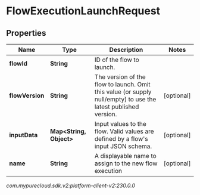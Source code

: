 # FlowExecutionLaunchRequest


## Properties

| Name | Type | Description | Notes |
| ------------ | ------------- | ------------- | ------------- |
| **flowId** | **String** | ID of the flow to launch. |  |
| **flowVersion** | **String** | The version of the flow to launch. Omit this value (or supply null/empty) to use the latest published version. |  [optional] |
| **inputData** | **Map&lt;String, Object&gt;** | Input values to the flow. Valid values are defined by a flow's input JSON schema. |  [optional] |
| **name** | **String** | A displayable name to assign to the new flow execution |  [optional] |




_com.mypurecloud.sdk.v2:platform-client-v2:230.0.0_
